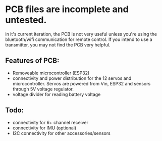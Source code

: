 # PCB files are incomplete and untested.
in it's current iteration, the PCB is not very useful unless you're using the bluetooth/wifi communication for remote control. If you intend to use a transmitter, you may not find the PCB very helpful.

## Features of PCB:
- Removeable microcontroller (ESP32)
- connectivity and power distribution for the 12 servos and microcontroller. Servos are powered from Vin, ESP32 and sensors through 5V voltage regulator.
- voltage divider for reading battery voltage

## Todo:
- connectivity for 6+ channel receiver
- connectivity for IMU (optional)
- I2C connectivity for other accessories/sensors
